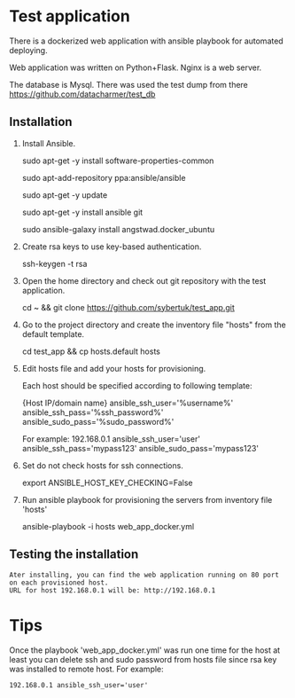 # Test application

There is a dockerized web application with ansible playbook for automated deploying.

Web application was written on Python+Flask. Nginx is a web server.

The database is Mysql. There was used the test dump from there https://github.com/datacharmer/test_db

## Installation

1. Install Ansible.

	sudo apt-get -y install software-properties-common
    
	sudo apt-add-repository ppa:ansible/ansible
    
	sudo apt-get -y update
    
	sudo apt-get -y install ansible git
    
	sudo ansible-galaxy install angstwad.docker_ubuntu

2. Create rsa keys to use key-based authentication.

    ssh-keygen -t rsa

3. Open the home directory and check out git repository with the test application.

    cd ~ && git clone https://github.com/sybertuk/test_app.git

4. Go to the project directory and create the inventory file "hosts" from the default template.

    cd test_app && cp hosts.default hosts

5. Edit hosts file and add your hosts for provisioning.
    
    Each host should be specified according to following template:
    
    {Host IP/domain name} ansible_ssh_user='%username%' ansible_ssh_pass='%ssh_password%' ansible_sudo_pass='%sudo_password%'
    
    For example:
    192.168.0.1 ansible_ssh_user='user' ansible_ssh_pass='mypass123' ansible_sudo_pass='mypass123'
    
6. Set do not check hosts for ssh connections.
    
    export ANSIBLE_HOST_KEY_CHECKING=False

7. Run ansible playbook for provisioning the servers from inventory file 'hosts'

    ansible-playbook -i hosts web_app_docker.yml

## Testing the installation

    Ater installing, you can find the web application running on 80 port on each provisioned host. 
    URL for host 192.168.0.1 will be: http://192.168.0.1

# Tips
Once the playbook 'web_app_docker.yml' was run one time for the host at least you can delete ssh and sudo password from hosts file since rsa key was installed to remote host. For example:

	192.168.0.1 ansible_ssh_user='user'